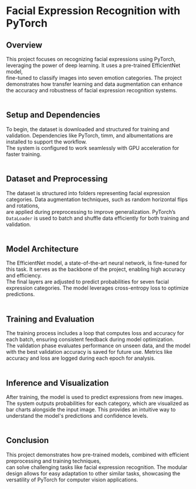 # Facial Expression Recognition with PyTorch

## Overview

This project focuses on recognizing facial expressions using PyTorch, leveraging the power of deep learning. It uses a pre-trained EfficientNet model,  
fine-tuned to classify images into seven emotion categories. The project demonstrates how transfer learning and data augmentation can enhance the accuracy and robustness of facial expression recognition systems.  
&nbsp;
&nbsp;

## Setup and Dependencies

To begin, the dataset is downloaded and structured for training and validation. Dependencies like PyTorch, timm, and albumentations are installed to support the workflow.  
The system is configured to work seamlessly with GPU acceleration for faster training.  
&nbsp;
&nbsp;

## Dataset and Preprocessing

The dataset is structured into folders representing facial expression categories. Data augmentation techniques, such as random horizontal flips and rotations,  
are applied during preprocessing to improve generalization. PyTorch’s `DataLoader` is used to batch and shuffle data efficiently for both training and validation.  
&nbsp;
&nbsp;

## Model Architecture

The EfficientNet model, a state-of-the-art neural network, is fine-tuned for this task. It serves as the backbone of the project, enabling high accuracy and efficiency.  
 The final layers are adjusted to predict probabilities for seven facial expression categories. The model leverages cross-entropy loss to optimize predictions.  
 &nbsp;
&nbsp;

## Training and Evaluation

The training process includes a loop that computes loss and accuracy for each batch, ensuring consistent feedback during model optimization.  
The validation phase evaluates performance on unseen data, and the model with the best validation accuracy is saved for future use. Metrics like accuracy and loss are logged during each epoch for analysis.  
&nbsp;
&nbsp;

## Inference and Visualization

After training, the model is used to predict expressions from new images. The system outputs probabilities for each category, which are visualized as bar charts alongside the input image. This provides an intuitive way to understand the model's predictions and confidence levels.  
&nbsp;
&nbsp;

## Conclusion

This project demonstrates how pre-trained models, combined with efficient preprocessing and training techniques,  
can solve challenging tasks like facial expression recognition. The modular design allows for easy adaptation to other similar tasks, showcasing the versatility of PyTorch for computer vision applications.  
&nbsp;
&nbsp;
